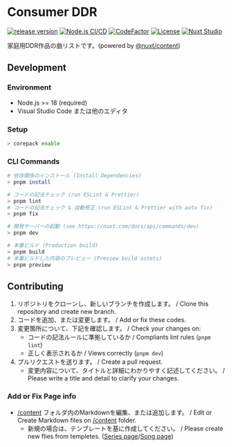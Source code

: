 # Consumer DDR

[![release version](https://img.shields.io/github/v/release/ddradar/csddr "release version")](https://github.com/ddradar/csddr/releases)
[![Node.js CI/CD](https://github.com/ddradar/csddr/actions/workflows/node.yml/badge.svg)](https://github.com/ddradar/csddr/actions/workflows/node.yml)
[![CodeFactor](https://www.codefactor.io/repository/github/ddradar/csddr/badge)](https://www.codefactor.io/repository/github/ddradar/csddr)
[![License](https://img.shields.io/github/license/ddradar/csddr)](LICENSE)
[![Nuxt Studio](https://img.shields.io/badge/Open%20in%20Nuxt%20Studio-18181B?&logo=nuxt.js&logoColor=3BB5EC)](https://nuxt.studio/nogic1008/csddr)

家庭用DDR作品の曲リストです。(powered by [@nuxt/content](https://content.nuxt.com/))

## Development

### Environment

- Node.js >= 18 (required)
- Visual Studio Code または他のエディタ

### Setup

```bash
> corepack enable
```

### CLI Commands

```bash
# 依存関係のインストール (Install Dependencies)
> pnpm install

# コードの記法チェック (run ESLint & Prettier)
> pnpm lint
# コードの記法チェック & 自動修正 (run ESLint & Prettier with auto fix)
> pnpm fix

# 開発サーバーの起動 (see https://nuxt.com/docs/api/commands/dev)
> pnpm dev

# 本番ビルド (Production build)
> pnpm build
# 本番ビルドした内容のプレビュー (Preview build assets)
> pnpm preview
```

## Contributing

1. リポジトリをクローンし、新しいブランチを作成します。 / Clone this repository and create new branch.
1. コードを追加、または変更します。 / Add or fix these codes.
1. 変更箇所について、下記を確認します。 / Check your changes on:
    - コードの記法ルールに準拠しているか / Compliants lint rules (`pnpm lint`)
    - 正しく表示されるか / Views correctly (`pnpm dev`)
1. プルリクエストを送ります。 / Create a pull request.
    - 変更内容について、タイトルと詳細にわかりやすく記述してください。 / Please write a title and detail to clarify your changes.

### Add or Fix Page info

- [/content](./content) フォルダ内のMarkdownを編集、または追加します。 / Edit or Create Markdown files on [/content](./content) folder.
  - 新規の場合は、テンプレートを基に作成してください。 / Please create new flies from templetes. ([Series page](./content/.series-template.md)/[Song page](./content/.song-template.md))
